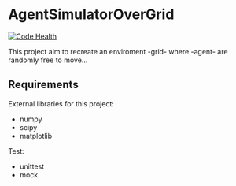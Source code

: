AgentSimulatorOverGrid
======================
[![Code Health](https://landscape.io/github/nidble/AgentSimulatorOverGrid/master/landscape.png)](https://landscape.io/github/nidble/AgentSimulatorOverGrid/master)
 
This project aim to recreate an enviroment -grid- where -agent- are randomly free to move...

Requirements
------------

External libraries for this project:

 * numpy
 * scipy
 * matplotlib
 
Test:

 * unittest
 * mock 
